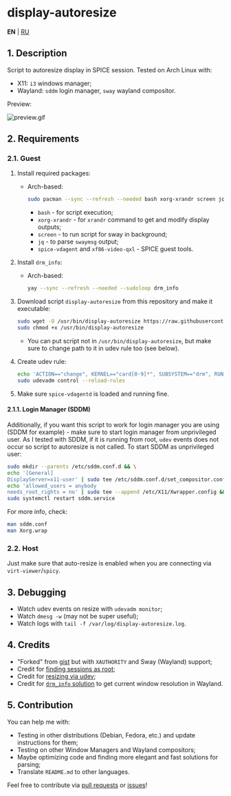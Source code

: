 # display-autoresize

**EN** | [RU](README_RU.md)

## 1. Description

Script to autoresize display in SPICE session. Tested on Arch Linux with:

- X11: `i3` windows manager;
- Wayland: `sddm` login manager, `sway` wayland compositor.

Preview:

![preview.gif](preview.gif)

## 2. Requirements

### 2.1. Guest

1. Install required packages:

    - Arch-based:

        ```bash
        sudo pacman --sync --refresh --needed bash xorg-xrandr screen jq spice-vdagent xf86-video-qxl
        ```

        - `bash` - for script execution;
        - `xorg-xrandr` - for `xrandr` command to get and modify display outputs;
        - `screen` - to run script for sway in background;
        - `jq` - to parse `swaymsg` output;
        - `spice-vdagent` and `xf86-video-qxl` - SPICE guest tools.

2. Install `drm_info`:

    - Arch-based:

        ```bash
        yay --sync --refresh --needed --sudoloop drm_info
        ```

3. Download script `display-autoresize` from this repository and make it executable:

    ```bash
    sudo wget -O /usr/bin/display-autoresize https://raw.githubusercontent.com/Nikolai2038/display-autoresize/refs/heads/main/display-autoresize && \
    sudo chmod +x /usr/bin/display-autoresize
    ```

   - You can put script not in `/usr/bin/display-autoresize`, but make sure to change path to it in udev rule too (see below).

4. Create udev rule:

    ```bash
    echo 'ACTION=="change", KERNEL=="card[0-9]*", SUBSYSTEM=="drm", RUN+="/usr/bin/display-autoresize"' | sudo tee /etc/udev/rules.d/50-display-autoresize.rules && \
    sudo udevadm control --reload-rules
    ```

5. Make sure `spice-vdagentd` is loaded and running fine.

#### 2.1.1. Login Manager (SDDM)

Additionally, if you want this script to work for login manager you are using (SDDM for example) - make sure to start login manager from unprivileged user.
As I tested with SDDM, if it is running from root, `udev` events does not occur so script to autoresize is not called.
To start SDDM as unprivileged user:

```bash
sudo mkdir --parents /etc/sddm.conf.d && \
echo '[General]
DisplayServer=x11-user' | sudo tee /etc/sddm.conf.d/set_compositor.conf && \
echo 'allowed_users = anybody
needs_root_rights = no' | sudo tee --append /etc/X11/Xwrapper.config && \
sudo systemctl restart sddm.service
```

For more info, check:

```bash
man sddm.conf
man Xorg.wrap
```

### 2.2. Host

Just make sure that auto-resize is enabled when you are connecting via `virt-viewer`/`spicy`.

## 3. Debugging

- Watch udev events on resize with `udevadm monitor`;
- Watch `dmesg -w` (may not be super useful);
- Watch logs with `tail -f /var/log/display-autoresize.log`.

## 4. Credits

- "Forked" from [gist](https://gist.github.com/IngoMeyer441/84cf1e40fa756a9c3e6c8d9e38ee9b6f) but with `XAUTHORITY` and Sway (Wayland) support;
- Credit for [finding sessions as root](https://unix.stackexchange.com/questions/117083/how-to-get-the-list-of-all-active-x-sessions-and-owners-of-them);
- Credit for [resizing via udev](https://superuser.com/questions/1183834/no-auto-resize-with-spice-and-virt-manager);
- Credit for [`drm_info` solution](https://todo.sr.ht/~emersion/wlr-randr/15) to get current window resolution in Wayland.

## 5. Contribution

You can help me with:

- Testing in other distributions (Debian, Fedora, etc.) and update instructions for them;
- Testing on other Window Managers and Wayland compositors;
- Maybe optimizing code and finding more elegant and fast solutions for parsing;
- Translate `README.md` to other languages.

Feel free to contribute via [pull requests](https://github.com/Nikolai2038/display-autoresize/pulls) or [issues](https://github.com/Nikolai2038/display-autoresize/issues)!
